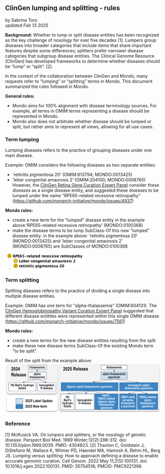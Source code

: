 ## ClinGen lumping and splitting - rules

by Sabrina Toro     
_updated Feb 13 2025_

**Background:** 
Whether to lump or split disease entities has been recognized as the key challenge of nosology for over five decades [1]. Lumpers group diseases into broader categories that include items that share important features despite some differences; splitters prefer narrower disease categories that subgroup disease entities. 
The Clinical Genome Resource (ClinGen) has developed frameworks to determine whether diseases should be “lump” or “split”. [2].

In the context of the collaboration between ClinGen and Mondo, many requests refer to “lumping” or “splitting” terms in Mondo. This document summarized the rules followed in Mondo.

**General rules:**
- Mondo aims for 100% alignment with disease terminology sources. For example, all terms in OMIM terms representing a disease should be represented in Mondo. 
- Mondo also does not arbitrate whether disease should be lumped or split, but rather aims to represent all views, allowing for all use cases.


### Term lumping
Lumping diseases refers to the practice of grouping diseases under one main disease.

Example: OMIM considers the following diseases as two separate entities: 
- ‘retinitis pigmentosa 20’ (OMIM:613794; MONDO:0013425)
- ‘leber congenital amaurosis 2’ (OMIM:204100; MONDO:0008765)
However, the [ClinGen Retina Gene Curation Expert Panel](https://clinicalgenome.org/affiliation/40072/) consider these diseases as a single disease entity, and suggested these diseases to be lumped under the name "RPE65-related recessive retinopathy" (https://github.com/monarch-initiative/mondo/issues/4937)

**Mondo rules:**
- create a new term for the "lumped" disease entity
    in the example above:‘RPE65-related recessive retinopathy’ (MONDO:0100368)
- make the disease terms to be lump SubClass-Of this new "lumped" disease entity. 
    in the example above: ‘retinitis pigmentosa 20’ (MONDO:0013425) and ‘leber congenital amaurosis 2’ (MONDO:0008765) are SubClasses of MONDO:0100368 

![alt text](image.png)


### Term splitting
Splitting diseases refers to the practice of dividing a single disease into multiple disease entities.

Example: OMIM has one term for "alpha-thalassemia" (OMIM:604131).
The [ClinGen Hemoglobinopathy Variant Curation Expert Panel](https://www.clinicalgenome.org/affiliation/50052/) suggested that different disease entitites were represented within this single OMIM disease (https://github.com/monarch-initiative/mondo/issues/7561)

**Mondo rules:**
- create a new terms for the new disease entities resulting from the split
- make these new disease terms SubClass-Of the existing Mondo term "to be split". 

Result of the split from the example above:
![alt text](image-1.png)



### Reference
[1] McKusick VA. On lumpers and splitters, or the nosology of genetic disease. Perspect Biol Med. 1969 Winter;12(2):298-312. doi: 10.1353/pbm.1969.0039. PMID: 4304823.
[2] Thaxton C, Goldstein J, DiStefano M, Wallace K, Witmer PD, Haendel MA, Hamosh A, Rehm HL, Berg JS. Lumping versus splitting: How to approach defining a disease to enable accurate genomic curation. Cell Genom. 2022 May 11;2(5):100131. doi: 10.1016/j.xgen.2022.100131. PMID: 35754516; PMCID: PMC9221396.
